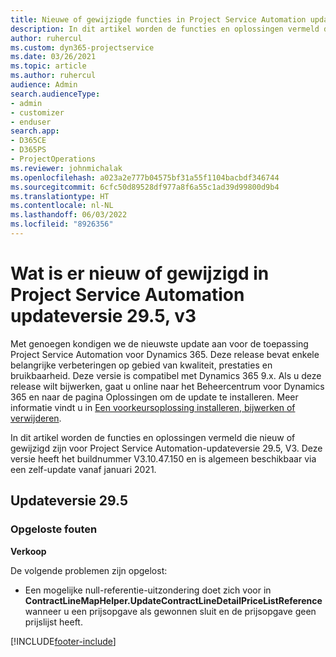 ```yaml
---
title: Nieuwe of gewijzigde functies in Project Service Automation updateversie 29.5 Hotfix, V3
description: In dit artikel worden de functies en oplossingen vermeld die beschikbaar zijn in Project Service Automation-updateversie 29.5 Hotfix, V3.
author: ruhercul
ms.custom: dyn365-projectservice
ms.date: 03/26/2021
ms.topic: article
ms.author: ruhercul
audience: Admin
search.audienceType:
- admin
- customizer
- enduser
search.app:
- D365CE
- D365PS
- ProjectOperations
ms.reviewer: johnmichalak
ms.openlocfilehash: a023a2e777b04575bf31a55f1104bacbdf346744
ms.sourcegitcommit: 6cfc50d89528df977a8f6a55c1ad39d99800d9b4
ms.translationtype: HT
ms.contentlocale: nl-NL
ms.lasthandoff: 06/03/2022
ms.locfileid: "8926356"
---
```

# <a name="whats-new-or-changed-in-project-service-automation-update-release-295-v3"></a>Wat is er nieuw of gewijzigd in Project Service Automation updateversie 29.5, v3

Met genoegen kondigen we de nieuwste update aan voor de toepassing Project Service Automation voor Dynamics 365. Deze release bevat enkele belangrijke verbeteringen op gebied van kwaliteit, prestaties en bruikbaarheid. Deze versie is compatibel met Dynamics 365 9.x. Als u deze release wilt bijwerken, gaat u online naar het Beheercentrum voor Dynamics 365 en naar de pagina Oplossingen om de update te installeren. Meer informatie vindt u in [Een voorkeursoplossing installeren, bijwerken of verwijderen](/power-platform/admin/install-remove-preferred-solution).

In dit artikel worden de functies en oplossingen vermeld die nieuw of gewijzigd zijn voor Project Service Automation-updateversie 29.5, V3. Deze versie heeft het buildnummer V3.10.47.150 en is algemeen beschikbaar via een zelf-update vanaf januari 2021.

## <a name="update-release-295"></a>Updateversie 29.5

### <a name="bug-fixes"></a>Opgeloste fouten


**Verkoop**

De volgende problemen zijn opgelost:

- Een mogelijke null-referentie-uitzondering doet zich voor in **ContractLineMapHelper.UpdateContractLineDetailPriceListReference** wanneer u een prijsopgave als gewonnen sluit en de prijsopgave geen prijslijst heeft.


[!INCLUDE[footer-include](../includes/footer-banner.md)]
